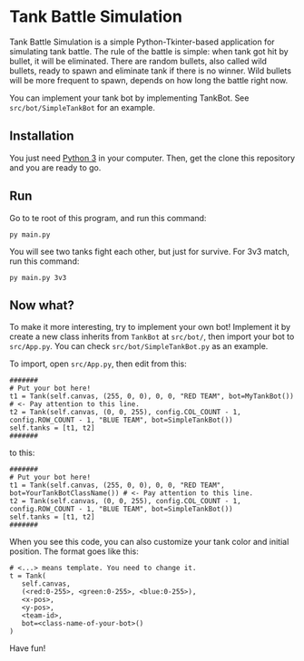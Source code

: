 # Tank Battle Simulation

Tank Battle Simulation is a simple Python-Tkinter-based application for simulating tank battle. The rule of the battle is simple: when tank got hit by bullet, it will be eliminated. There are random bullets, also called wild bullets, ready to spawn and eliminate tank if there is no winner. Wild bullets will be more frequent to spawn, depends on how long the battle right now.

You can implement your tank bot by implementing TankBot. See `src/bot/SimpleTankBot` for an example.

## Installation
You just need [Python 3](https://www.python.org/downloads/) in your computer. Then, get the clone this repository and you are ready to go.

## Run
Go to te root of this program, and run this command:

```
py main.py
```

You will see two tanks fight each other, but just for survive. For 3v3 match, run this command:
```
py main.py 3v3
```

## Now what?
To make it more interesting, try to implement your own bot! Implement it by create a new class inherits from `TankBot` at `src/bot/`, then import your bot to `src/App.py`. You can check `src/bot/SimpleTankBot.py` as an example.

To import, open `src/App.py`, then edit from this:
```
#######
# Put your bot here!
t1 = Tank(self.canvas, (255, 0, 0), 0, 0, "RED TEAM", bot=MyTankBot()) # <- Pay attention to this line.
t2 = Tank(self.canvas, (0, 0, 255), config.COL_COUNT - 1, config.ROW_COUNT - 1, "BLUE TEAM", bot=SimpleTankBot())
self.tanks = [t1, t2]
#######
```

to this:
```
#######
# Put your bot here!
t1 = Tank(self.canvas, (255, 0, 0), 0, 0, "RED TEAM", bot=YourTankBotClassName()) # <- Pay attention to this line.
t2 = Tank(self.canvas, (0, 0, 255), config.COL_COUNT - 1, config.ROW_COUNT - 1, "BLUE TEAM", bot=SimpleTankBot())
self.tanks = [t1, t2]
#######
```

When you see this code, you can also customize your tank color and initial position. The format goes like this:
```
# <...> means template. You need to change it.
t = Tank(
   self.canvas,
   (<red:0-255>, <green:0-255>, <blue:0-255>),
   <x-pos>,
   <y-pos>,
   <team-id>,
   bot=<class-name-of-your-bot>()
)
```

Have fun!
